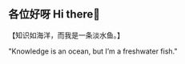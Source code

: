 ## 各位好呀 Hi there👋

【知识如海洋，而我是一条淡水鱼。】

"Knowledge is an ocean, but I’m a freshwater fish."

<!--
**KuroKitsune4/KuroKitsune4** is a ✨ _special_ ✨ repository because its `README.md` (this file) appears on your GitHub profile.

Here are some ideas to get you started:

- 🔭 I’m currently working on something maybe
- 🌱 I’m currently learning to breath
- 👯 I’m looking to collaborate on something
- 🤔 I’m looking for help with something
- 💬 Ask me about nothing
- 📫 How to reach me: No way
- 😄 Pronouns: no thanks
- ⚡ Fun fact: I am boring
-->
